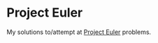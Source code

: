 # Project Euler
My solutions to/attempt at <a href="http://projecteuler.net/">Project Euler</a> problems.
